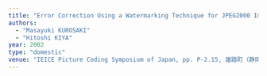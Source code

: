 ```yaml
---
title: "Error Correction Using a Watermarking Technique for JPEG2000 Images"
authors:
  - "Masayuki KUROSAKI"
  - "Hitoshi KIYA"
year: 2002
type: "domestic"
venue: "IEICE Picture Coding Symposium of Japan, pp. P-2.15, 雄踏町（静岡・浜名湖), 2002-11-01."
---
```

